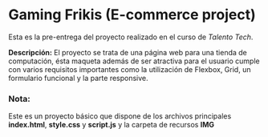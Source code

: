 # Gaming Frikis (E-commerce project)

Esta es la pre-entrega del proyecto realizado en el curso de *Talento Tech*.

**Descripción:** El proyecto se trata de una página web para una tienda de computación, ésta maqueta además de ser atractiva para el usuario cumple con varios requisitos importantes como la utilización de Flexbox, Grid, un formulario funcional y la parte responsive.  

### Nota:
 Este es un proyecto básico que dispone de los archivos principales **index.html**, **style.css** y **script.js** y la carpeta de recursos **IMG**

